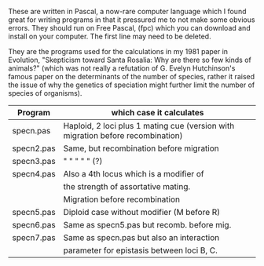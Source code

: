 

These are written in Pascal, a now-rare computer language
which I found great for writing programs in that it
pressured me to not make some obvious errors.  They
should run on Free Pascal, (fpc) which you can download and
install on your computer.  The first line may need to
be deleted.

They are the programs used for the calculations in my
1981 paper in Evolution, "Skepticism toward Santa Rosalia:
Why are there so few kinds of animals?"
(which was not really a refutation of G. Evelyn Hutchinson's
famous paper on the determinants of the number of species,
rather it raised the issue of why the genetics of speciation
might further limit the number of species of organisms).


| Program  |            which case it calculates |
| -------  |           ------------------------ |
| specn.pas |          Haploid, 2 loci plus 1 mating cue (version with migration before recombination) |
| specn2.pas |         Same, but recombination before migration |
| specn3.pas |           "    "       "          "       " (?) |
| specn4.pas |         Also a 4th locus which is a modifier of 
|            |        the strength of assortative mating. | 
|            |          Migration before recombination |
| specn5.pas |         Diploid case without modifier (M before R) |
| specn6.pas |         Same as specn5.pas but recomb. before mig. |
| specn7.pas |         Same as specn.pas but also an interaction |
|            |       parameter for epistasis between loci B, C. |
